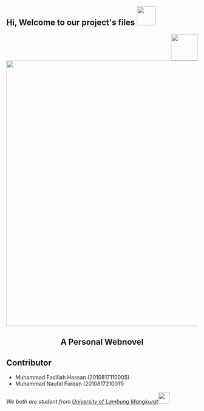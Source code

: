 <h2> Hi, Welcome to our project's files <img src="https://media.giphy.com/media/mGcNjsfWAjY5AEZNw6/giphy.gif" width="50"></h2>
<img align='right' src="https://media.giphy.com/media/2eFoWCyovdbWsmvkI1/giphy.gif" width="70">

<p align="center">
  <a href = "https://mohizuki.github.io/about.html">
    <img src = "https://pixiv.pximg.net/c/1200x630_90_a2_g5/fanbox/public/images/post/1725296/cover/KbQJ1Eyc3A541ySICuBLMAfm.jpeg" width = "700px"/>
  </a>
  <h2 align = "center"> A Personal Webnovel</h2>
</p>

## Contributor
- Muhammad Fadillah Hassan (2010817110005)
- Muhammad Naufal Furqan (2010817210011)
<p><em>We both are student from <a href="https://ulm.ac.id/id/">University of Lambung Mangkurat</a><img src="https://media.giphy.com/media/fYSnHlufseco8Fh93Z/giphy.gif" width="30"> 
</em></p>
